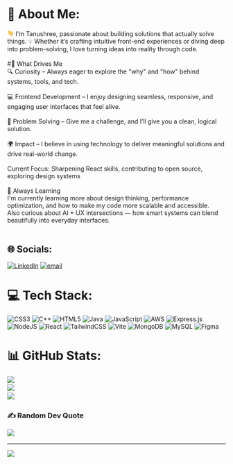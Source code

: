 # 💫 About Me:
<img src="https://raw.githubusercontent.com/ABSphreak/ABSphreak/master/gifs/Hi.gif" width="15"> I'm Tanushree, passionate about building solutions that actually solve things. 💡 Whether it’s crafting intuitive front-end experiences or diving deep into problem-solving, I love turning ideas into reality through code.<br><br>#🚀 What Drives Me<br>🔍 Curiosity – Always eager to explore the "why" and "how" behind systems, tools, and tech.<br><br>💻 Frontend Development – I enjoy designing seamless, responsive, and engaging user interfaces that feel alive.<br><br>🧠 Problem Solving – Give me a challenge, and I’ll give you a clean, logical solution.<br><br>🌍 Impact – I believe in using technology to deliver meaningful solutions and drive real-world change.<br><br>Current Focus: Sharpening React skills, contributing to open source, exploring design systems<br><br>🌱 Always Learning<br>I'm currently learning more about design thinking, performance optimization, and how to make my code more scalable and accessible.<br>Also curious about AI + UX intersections — how smart systems can blend beautifully into everyday interfaces.<br><br>


## 🌐 Socials:
[![LinkedIn](https://img.shields.io/badge/LinkedIn-%230077B5.svg?logo=linkedin&logoColor=white)](https://linkedin.com/in/tanushree44) [![email](https://img.shields.io/badge/Email-D14836?logo=gmail&logoColor=white)](mailto:tanushreemishra012@gmail.com) 

# 💻 Tech Stack:
![CSS3](https://img.shields.io/badge/css3-%231572B6.svg?style=for-the-badge&logo=css3&logoColor=white) ![C++](https://img.shields.io/badge/c++-%2300599C.svg?style=for-the-badge&logo=c%2B%2B&logoColor=white) ![HTML5](https://img.shields.io/badge/html5-%23E34F26.svg?style=for-the-badge&logo=html5&logoColor=white) ![Java](https://img.shields.io/badge/java-%23ED8B00.svg?style=for-the-badge&logo=openjdk&logoColor=white) ![JavaScript](https://img.shields.io/badge/javascript-%23323330.svg?style=for-the-badge&logo=javascript&logoColor=%23F7DF1E) ![AWS](https://img.shields.io/badge/AWS-%23FF9900.svg?style=for-the-badge&logo=amazon-aws&logoColor=white) ![Express.js](https://img.shields.io/badge/express.js-%23404d59.svg?style=for-the-badge&logo=express&logoColor=%2361DAFB) ![NodeJS](https://img.shields.io/badge/node.js-6DA55F?style=for-the-badge&logo=node.js&logoColor=white) ![React](https://img.shields.io/badge/react-%2320232a.svg?style=for-the-badge&logo=react&logoColor=%2361DAFB) ![TailwindCSS](https://img.shields.io/badge/tailwindcss-%2338B2AC.svg?style=for-the-badge&logo=tailwind-css&logoColor=white) ![Vite](https://img.shields.io/badge/vite-%23646CFF.svg?style=for-the-badge&logo=vite&logoColor=white) ![MongoDB](https://img.shields.io/badge/MongoDB-%234ea94b.svg?style=for-the-badge&logo=mongodb&logoColor=white) ![MySQL](https://img.shields.io/badge/mysql-4479A1.svg?style=for-the-badge&logo=mysql&logoColor=white) ![Figma](https://img.shields.io/badge/figma-%23F24E1E.svg?style=for-the-badge&logo=figma&logoColor=white)
# 📊 GitHub Stats:
![](https://github-readme-stats.vercel.app/api?username=tanushree459&theme=dracula&hide_border=false&include_all_commits=true&count_private=true)<br/>
![](https://nirzak-streak-stats.vercel.app/?user=tanushree459&theme=dracula&hide_border=false)<br/>
![](https://github-readme-stats.vercel.app/api/top-langs/?username=tanushree459&theme=dracula&hide_border=false&include_all_commits=true&count_private=true&layout=compact)

### ✍️ Random Dev Quote
![](https://quotes-github-readme.vercel.app/api?type=horizontal&theme=radical)

---
[![](https://visitcount.itsvg.in/api?id=tanushree459&icon=0&color=0)](https://visitcount.itsvg.in)

<!-- Proudly created with GPRM ( https://gprm.itsvg.in ) -->
